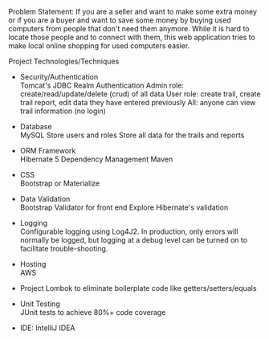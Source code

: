 Problem Statement: If you are a seller and want to make some extra money or if you are a buyer and want to save some money by buying used computers from people that don't need them anymore.
While it is hard to locate those people and to connect with them, this web application tries to make local online shopping for used computers easier. 

Project Technologies/Techniques
* Security/Authentication\
Tomcat's JDBC Realm Authentication
Admin role: create/read/update/delete (crud) of all data
User role: create trail, create trail report, edit data they have entered previously
All: anyone can view trail information (no login)
* Database\
MySQL
Store users and roles
Store all data for the trails and reports
* ORM Framework\
Hibernate 5
Dependency Management
Maven
* CSS\
Bootstrap or Materialize
* Data Validation\
Bootstrap Validator for front end
Explore Hibernate's validation
* Logging\
Configurable logging using Log4J2. In production, only errors will normally be logged, but logging at a debug level can be turned on to facilitate trouble-shooting.
* Hosting\
AWS

* Project Lombok to eliminate boilerplate code like getters/setters/equals
* Unit Testing\
JUnit tests to achieve 80%+ code coverage
* IDE: IntelliJ IDEA

